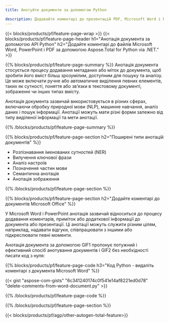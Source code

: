 ```yaml
---
title: Анотуйте документи за допомогою Python 

description: Додавайте коментарі до презентацій PDF, Microsoft Word і PowerPoint за допомогою програми Python.  Очистіть анотацію з легкістю.
---
```


{{< blocks/products/pf/feature-page-wrap >}}
{{< blocks/products/pf/feature-page-header h1="Анотація документа за допомогою API Python" h2="Додайте коментарі до файлів Microsoft Word, PowerPoint і PDF за допомогою Aspose.Total for Python via .NET." >}}

{{% blocks/products/pf/feature-page-summary %}}
Анотація документа стосується процесу додавання метаданих або міток до документа, щоб зробити його вміст більш зрозумілим, доступним для пошуку та аналізу. Це може включати ручне або автоматичне виділення певних елементів, таких як сутності, поняття або зв’язки в текстовому документі, зображенні чи інших типах вмісту.<br />

Анотація документа зазвичай використовується в різних сферах, включаючи обробку природної мови (NLP), машинне навчання, аналіз даних і пошук інформації.  Анотації можуть мати різні форми залежно від типу виділеної інформації та мети анотації.

{{% /blocks/products/pf/feature-page-summary  %}}

{{% blocks/products/pf/feature-page-section  h2="Поширені типи анотацій документів" %}}

- Розпізнавання іменованих сутностей (NER)
- Вилучення ключової фрази
- Аналіз настроїв
- Позначення частин мови
- Семантична анотація
- Анотація зображення

{{% /blocks/products/pf/feature-page-section %}}

{{% blocks/products/pf/feature-page-section  h2="Додайте коментарі до документів Microsoft Office" %}}


У Microsoft Word і PowerPoint анотація зазвичай відноситься до процесу додавання коментарів, приміток або додаткової інформації до документа або презентації.  Ці анотації можуть служити різним цілям, наприклад, надавати відгуки, співпрацювати з іншими або підкреслювати певні моменти.   <br />

Анотація документа за допомогою GIF1 пропонує потужний і ефективний спосіб анотування документів і GIF2 без необхідності писати код з нуля:<br />

{{% blocks/products/pf/feature-page-code h3="Код Python - видаліть коментарі з документа Microsoft Word" %}}

{{< gist "aspose-com-gists" "6c341240174c0f541e14af8221ed0d78" "delete-comments-from-word-document.py" >}}

{{% /blocks/products/pf/feature-page-code  %}}

{{% /blocks/products/pf/feature-page-section %}}

{{< blocks/products/pf/agp/other-autogen-total-feature>}}